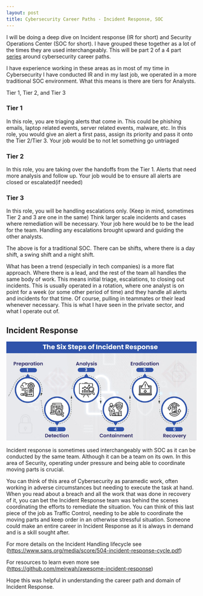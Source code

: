 ```yaml
---
layout: post
title: Cybersecurity Career Paths - Incident Response, SOC
---
```


I will be doing a deep dive on Incident response (IR for short) and Security Operations Center (SOC for short). I have grouped these together as a lot of the times they are used interchangeably. This will be part 2 of a 4 part [series](2022-02-17-eighteenth_post.md) around cybersecurity career paths.

I have experience working in these areas as in most of my time in Cybersecurity I have conducted IR and in my last job, we operated in a more traditional SOC environment. What this means is there are tiers for Analysts.

Tier 1, Tier 2, and Tier 3
<br>

### Tier 1

In this role, you are triaging alerts that come in. This could be phishing emails, laptop related events, server related events, malware, etc. In this role, you would give an alert a first pass, assign its priority and pass it onto the Tier 2/Tier 3. Your job would be to not let something go untriaged


### Tier 2

In this role, you are taking over the handoffs from the Tier 1. Alerts that need more analysis and follow up. Your job would be to ensure all alerts are closed or escalated(if needed)

### Tier 3

In this role, you will be handling escalations only. (Keep in mind, sometimes Tier 2 and 3 are one in the same) Think larger scale incidents and cases where remediation will be necessary. Your job here would be to be the lead for the team. Handling any escalations brought upward and guiding the other analysts.

The above is for a traditional SOC. There can be shifts, where there is a day shift, a swing shift and a night shift.

What has been a trend (especially in tech companies) is a more flat approach. Where there is a lead, and the rest of the team all handles the same body of work. This means initial triage, escalations, to closing out incidents. This is usually operated in a rotation, where one analyst is on point for a week (or some other period of time) and they handle all alerts and incidents for that time. Of course, pulling in teammates or their lead whenever necessary. This is what I have seen in the private sector, and what I operate out of.


## Incident Response

![Incident Response](/images/incident-response.jpeg)

Incident response is sometimes used interchangeably with SOC as it can be conducted by the same team. Although it can be a team on its own. In this area of Security, operating under pressure and being able to coordinate moving parts is crucial.

You can think of this area of Cybersecurity as paramedic work, often working in adverse circumstances but needing to execute the task at hand. When you read about a breach and all the work that was done in recovery of it, you can bet the Incident Response team was behind the scenes coordinating the efforts to remediate the situation. You can think of this last piece of the job as Traffic Control, needing to be able to coordinate the moving parts and keep order in an otherwise stressful situation. Someone could make an entire career in Incident Response as it is always in demand and is a skill sought after.

For more details on the Incident Handling lifecycle see
(https://www.sans.org/media/score/504-incident-response-cycle.pdf)
<br>

For resources to learn even more see
(https://github.com/meirwah/awesome-incident-response)
<br>

Hope this was helpful in understanding the career path and domain of Incident Response.
